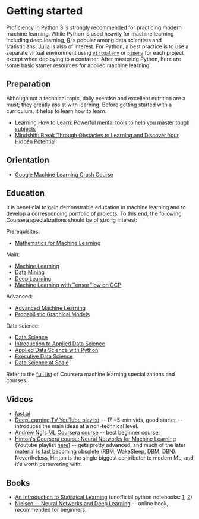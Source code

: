 # Getting started
Proficiency in [Python 3](https://www.python.org/) is strongly recommended for practicing modern machine learning. While Python is used heavily for machine learning including deep learning, [R](https://www.r-project.org/) is popular among data scientists and statisticians. [Julia](https://julialang.org/) is also of interest. For Python, a best practice is to use a separate virtual environment using [`virtualenv`](https://pypi.python.org/pypi/virtualenv/) or [`pipenv`](https://pypi.python.org/pypi/pipenv/) for each project except when deploying to a container. After mastering Python, here are some basic starter resources for applied machine learning:

## Preparation
Although not a technical topic, daily exercise and excellent nutrition are a must; they greatly assist with learning. Before getting started with a curriculum, it helps to learn how to learn:
* [Learning How to Learn: Powerful mental tools to help you master tough subjects](https://www.coursera.org/learn/learning-how-to-learn)
* [Mindshift: Break Through Obstacles to Learning and Discover Your Hidden Potential](https://www.coursera.org/learn/mindshift)

## Orientation
* [Google Machine Learning Crash Course](https://developers.google.com/machine-learning/crash-course/)

## Education
It is beneficial to gain demonstrable education in machine learning and to develop a corresponding portfolio of projects. To this end, the following Coursera specializations should be of strong interest:

Prerequisites:
* [Mathematics for Machine Learning](https://www.coursera.org/specializations/mathematics-machine-learning)

Main:
* [Machine Learning](https://www.coursera.org/specializations/machine-learning)
* [Data Mining](https://www.coursera.org/specializations/data-mining)
* [Deep Learning](https://www.coursera.org/specializations/deep-learning)
* [Machine Learning with TensorFlow on GCP](https://www.coursera.org/specializations/machine-learning-tensorflow-gcp)

Advanced:
* [Advanced Machine Learning](https://www.coursera.org/specializations/aml)
* [Probabilistic Graphical Models](https://www.coursera.org/specializations/probabilistic-graphical-models)

Data science:
* [Data Science](https://www.coursera.org/specializations/jhu-data-science)
* [Introduction to Applied Data Science](https://www.coursera.org/specializations/introduction-applied-data-science)
* [Applied Data Science with Python](https://www.coursera.org/specializations/data-science-python)
* [Executive Data Science](https://www.coursera.org/specializations/executive-data-science)
* [Data Science at Scale](https://www.coursera.org/specializations/data-science)

Refer to the [full list](https://www.coursera.org/browse/data-science/machine-learning?languages=en) of Coursera machine learning specializations and courses.

## Videos
* [fast.ai](http://course.fast.ai/)
* [DeepLearning.TV YouTube playlist](https://www.youtube.com/playlist?list=PLjJh1vlSEYgvZ3ze_4pxKHNh1g5PId36-) -- 17 ~5-min vids, good starter -- introduces the main ideas at a non-technical level.
* [Andrew Ng's ML Coursera course](https://www.youtube.com/view_play_list?p=A89DCFA6ADACE599) -- best beginner course.
* [Hinton's Coursera course: Neural Networks for Machine Learning](https://www.coursera.org/learn/neural-networks) (Youtube playlist [here](https://www.youtube.com/playlist?list=PLoRl3Ht4JOcdU872GhiYWf6jwrk_SNhz9)) -- gets pretty advanced, and much of the later material is fast becoming obsolete (RBM, WakeSleep, DBM, DBN). Nevertheless, Hinton is the single biggest contributor to modern ML, and it's worth persevering with.

## Books
<!--Free PDF books only-->
* [An Introduction to Statistical Learning](http://www-bcf.usc.edu/~gareth/ISL/) (unofficial python notebooks: [1](https://github.com/JWarmenhoven/ISLR-python), [2](https://github.com/emredjan/ISL-python))
* [Nielsen -- Neural Networks and Deep Learning](http://neuralnetworksanddeeplearning.com/index.html) -- online book, recommended for beginners.
